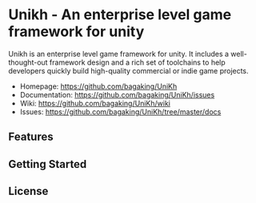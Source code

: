 # Unikh - An enterprise level game framework for unity

Unikh is an enterprise level game framework for unity. It includes a well-thought-out framework design and a rich set of toolchains to help developers quickly build high-quality commercial or indie game projects.

- Homepage: https://github.com/bagaking/UniKh
- Documentation: https://github.com/bagaking/UniKh/issues
- Wiki: https://github.com/bagaking/UniKh/wiki
- Issues: https://github.com/bagaking/UniKh/tree/master/docs

## Features

## Getting Started

## License
